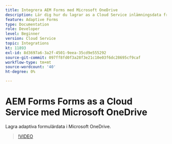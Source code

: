 ```yaml
---
title: Integrera AEM Forms med Microsoft OneDrive
description: Lär dig hur du lagrar as a Cloud Service inlämningsdata från Adobe Experience Manager Forms i Microsoft OneDrive.
feature: Adaptive Forms
type: Documentation
role: Developer
level: Beginner
version: Cloud Service
topic: Integrations
kt: 11893
exl-id: 8d3697a6-3a2f-4501-9eea-35cd9e555292
source-git-commit: 097ff8fd0f3a28f3e21c10e03f6dc28695cf9caf
workflow-type: tm+mt
source-wordcount: '40'
ht-degree: 0%

---
```


# AEM Forms Forms as a Cloud Service med Microsoft OneDrive

Lagra adaptiva formulärdata i Microsoft OneDrive.

>[!VIDEO](https://video.tv.adobe.com/v/3415792/?quality=12&learn=on)
